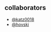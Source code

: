 ## collaborators

- [@katz0018](https://github.com/katz0018)
- [@hovski](https://github.com/hovski)
